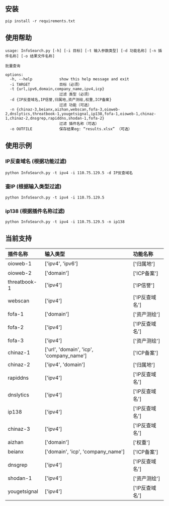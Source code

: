 ## 安装
```
pip install -r requirements.txt
```

## 使用帮助

```
usage: InfoSearch.py [-h] [-i 目标] [-t 输入参数类型] [-d 功能名称] [-n 插件名称] [-o 结果文件名称]

批量查询

options:
  -h, --help            show this help message and exit
  -i TARGET             目标（必须）
  -t {url,ipv6,domain,company_name,ipv4,icp}
                        过滤 类型（必须）
  -d {IP反查域名,IP信誉,归属地,资产测绘,权重,ICP备案}
                        过滤 功能（可选）
  -n {chinaz-3,beianx,aizhan,webscan,fofa-3,oioweb-2,dnslytics,threatbook-1,yougetsignal,ip138,fofa-1,oioweb-1,chinaz-1,chinaz-2,dnsgrep,rapiddns,shodan-1,fofa-2}
                        过滤 插件名称（可选）
  -o OUTFILE            保存结果eg: “results.xlsx” （可选）
```

## 使用示例

### IP反查域名 (根据功能过滤)
```
python InfoSearch.py -t ipv4 -i 110.75.129.5 -d IP反查域名
```

### 查IP (根据输入类型过滤)
```
python InfoSearch.py -t ipv4 -i 110.75.129.5
```


### ip138 (根据插件名称过滤)
```
python InfoSearch.py -t ipv4 -i 110.75.129.5 -n ip138
```

## 当前支持
| 插件名称 | 输入类型 | 功能名称 |
| :--- | :--- | :--- |
| oioweb-1 | ['ipv4', 'ipv6'] | ['归属地'] |
| oioweb-2 | ['domain'] | ['ICP备案'] |
| threatbook-1 | ['ipv4'] | ['IP信誉'] |
| webscan | ['ipv4'] | ['IP反查域名'] |
| fofa-1 | ['domain'] | ['资产测绘'] |
| fofa-2 | ['ipv4'] | ['IP反查域名'] |
| fofa-3 | ['ipv4'] | ['资产测绘'] |
| chinaz-1 | ['url', 'domain', 'icp', 'company_name'] | ['ICP备案'] |
| chinaz-2 | ['ipv4', 'domain'] | ['归属地'] |
| rapiddns | ['ipv4'] | ['IP反查域名'] |
| dnslytics | ['ipv4'] | ['IP反查域名'] |
| ip138 | ['ipv4'] | ['IP反查域名'] |
| chinaz-3 | ['ipv4'] | ['IP反查域名'] |
| aizhan | ['domain'] | ['权重'] |
| beianx | ['domain', 'icp', 'company_name'] | ['ICP备案'] |
| dnsgrep | ['ipv4'] | ['IP反查域名'] |
| shodan-1 | ['ipv4'] | ['资产测绘'] |
| yougetsignal | ['ipv4'] | ['IP反查域名'] |